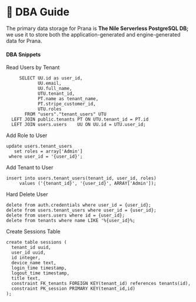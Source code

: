 # 🦚 DBA Guide

The primary data storage for Prana is **The Nile Serverless PostgreSQL DB;** we use it to store both the application-generated and engine-generated data for Prana.

#### DBA Snippets

Read Users by Tenant

```
     SELECT UU.id as user_id, 
            UU.email, 
            UU.full_name,
            UTU.tenant_id, 
            PT.name as tenant_name,
            PT.stripe_customer_id,
            UTU.roles
       FROM "users"."tenant_users" UTU
  LEFT JOIN public.tenants PT ON UTU.tenant_id = PT.id
  LEFT JOIN users.users    UU ON UU.id = UTU.user_id;
```

Add Role to User

```
update users.tenant_users
   set roles = array['Admin']
 where user_id = '{user_id}';
```

Add Tenant to User

```
insert into users.tenant_users(tenant_id, user_id, roles)
     values ('{tenant_id}', '{user_id}', ARRAY['Admin']);
```

Hard Delete User

```
delete from auth.credentials where user_id = {user_id};
delete from users.tenant_users where user_id = {user_id};
delete from users.users where id = {user_id};
delete from tenants where name LIKE '%{user_id}%;
```

Create Sessions Table

```
create table sessions (
  tenant_id uuid,
  user_id uuid,
  id integer,
  device_name text,
  login_time timestamp,
  logout_time timestamp,
  title text,
  constraint FK_tenants FOREIGN KEY(tenant_id) references tenants(id),
  constraint PK_session PRIMARY KEY(tenant_id,id)
);
```
